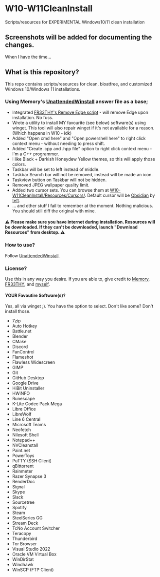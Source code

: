 # W10-W11CleanInstall
Scripts/resources for EXPERIMENTAL Windows10/11 clean installation

## Screenshots will be added for documenting the changes.
When I have the time...

## What is this repository?
This repo contains scripts/resources for clean, bloatfree, and customized Windows 10/Windows 11 installations.

### Using Memory's [UnattendedWinstall](https://github.com/memstechtips/UnattendedWinstall) answer file as a base;
  * Integrated [FR33THY's Remove Edge script](https://github.com/FR33THYFR33THY/Ultimate-Windows-Optimization-Guide/blob/main/6%20Windows/14%20Edge.ps1) - will remove Edge upon installation. No fuss.
  * Wrote a utility to install MY favourite (see below) software(s) using winget. This tool will also repair winget if it's not available for a reason. (Which happens in W10 - idk)
  * Added "Open cmd here" and "Open powershell here" to right click context menu - without needing to press shift.
  * Added "Create .cpp and .hpp file" option to right click context menu - I'm a C++ programmer.
  * I like Black + Darkish Honeydew Yellow themes, so this will apply those colors.
  * Taskbar will be set to left instead of middle.
  * Taskbar Search bar will not be removed, instead will be made an icon.
  * Taskview button on Taskbar will not be hidden.
  * Removed JPEG wallpaper quality limit.
  * Added two cursor sets. You can browse them at [W10-W11CleanInstall/Resources/Cursors/](https://github.com/aeris170/W10-W11CleanInstall/Resources/Cursors). Default cursor will be [Obsidian](https://www.deviantart.com/teft/art/Obsidian-Cursor-set-78972293) by [teft](https://www.deviantart.com/teft/gallery).
  * ... and other stuff I fail to remember at the moment. Nothing malicious. You should still diff the original with mine.

#### ⚠️ Please make sure you have internet during installation. Resources will be downloaded. If they can't be downloaded, launch "Download Resources" from desktop. ⚠️

### How to use?
  Follow [UnattendedWinstall](https://github.com/memstechtips/UnattendedWinstall).

### License?
  Use this in any way you desire. If you are able to, give credit to [Memory](https://github.com/memstechtips), [FR33THY](https://github.com/FR33THYFR33THY), and [myself](https://github.com/aeris170).

#### YOUR Favoutire Software(s)?
Yes, all via winget ;). You have the option to select. Don't like some? Don't install those.
  * 7zip
  * Auto Hotkey
  * Battle.net
  * Blender
  * CMake
  * Discord
  * FanControl
  * Flameshot
  * Flawless Widescreen
  * GIMP
  * Git
  * GitHub Desktop
  * Google Drive
  * HiBit Uninstaller
  * HWiNFO
  * Runescape
  * K-Lite Codec Pack Mega
  * Libre Office
  * LibreWolf
  * Line 6 Central
  * Microsoft Teams
  * Neofetch
  * Nilesoft Shell
  * Notepad++
  * NVCleanstall
  * Paint.net
  * PowerToys
  * PuTTY (SSH Client)
  * qBittorrent
  * Rainmeter
  * Razer Synapse 3
  * RenderDoc
  * Signal
  * Skype
  * Slack
  * Sourcetree
  * Spotify
  * Steam
  * SteelSeries GG
  * Stream Deck
  * TcNo Account Switcher
  * Teracopy
  * Thunderbird
  * Tor Browser
  * Visual Studio 2022
  * Oracle VM Virtual Box
  * WinDirStat
  * Windhawk
  * WinSCP (FTP Client)
